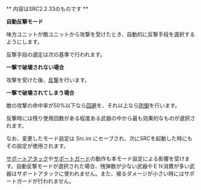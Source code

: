 ** 内容はSRC2.2.33のものです **

**自動反撃モード**

味方ユニットが敵ユニットから攻撃を受けたとき、自動的に反撃手段を選択するようにします。

反撃手段の選定は次の基準で行われます。

**一撃で破壊されない場合**

攻撃を受けた後、[反撃](反撃.md)を行います。

**一撃で破壊されてしまう場合**

敵の攻撃の命中率が50%以下なら[回避](回避.md)を、それ以上なら[防御](防御.md)を行います。

反撃時には残り使用回数がある程度ある武器の中から最も効果的なものが選択されます。

なお、変更したモード設定は Src.ini にセーブされ、次にSRCを起動した時にもその設定が使用されます。

[サポートアタック](サポートアタック.md)や[サポートガード](サポートガード.md)の動作も本モード設定による影響を受けます。自動反撃モードが選択された場合、残弾数が少ない武器やＥＮ消費が多い武器はサポートアタックに使われません。また、被るダメージが小さい時にはサポートガードが行われません。
